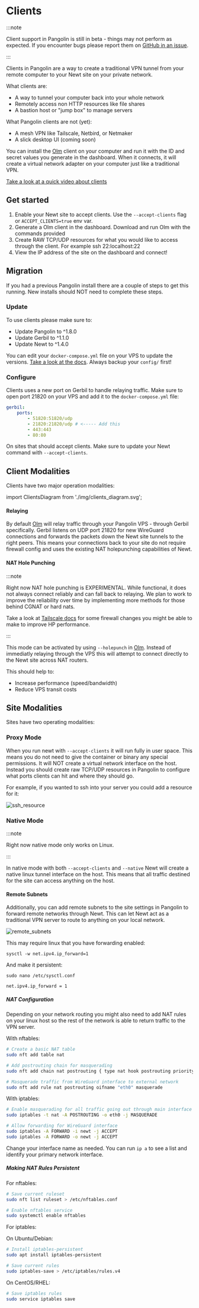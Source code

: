 # Clients

:::note

Client support in Pangolin is still in beta - things may not perform as expected. If you encounter bugs please report them on [GitHub in an issue](https://github.com/fosrl/pangolin).

:::

Clients in Pangolin are a way to create a traditional VPN tunnel from your remote computer to your Newt site on your private network. 

What clients are:

- A way to tunnel your computer back into your whole network
- Remotely access non HTTP resources like file shares
- A bastion host or "jump box" to manage servers

What Pangolin clients are not (yet): 

- A mesh VPN like Tailscale, Netbird, or Netmaker
- A slick desktop UI (coming soon)

You can install the [Olm](https://github.com/fosrl/olm) client on your computer and run it with the ID and secret values you generate in the dashboard. When it connects, it will create a virtual network adapter on your computer just like a traditional VPN.

[Take a look at a quick video about clients](https://youtu.be/jg8Bb05hlnI)

## Get started

1. Enable your Newt site to accept clients. Use the `--accept-clients` flag or `ACCEPT_CLIENTS=true` env var.
2. Generate a Olm client in the dashboard. Download and run Olm with the commands provided
3. Create RAW TCP/UDP resources for what you would like to access through the client. For example ssh 22:localhost:22
4. View the IP address of the site on the dashboard and connect!

## Migration 

If you had a previous Pangolin install there are a couple of steps to get this running. New installs should NOT need to complete these steps.

### Update

To use clients please make sure to:

 - Update Pangolin to ^1.8.0
 - Update Gerbil to ^1.1.0
 - Update Newt to ^1.4.0

You can edit your `docker-compose.yml` file on your VPS to update the versions. [Take a look at the docs](../02-Getting%20Started/06-how-to-update.md). Always backup your `config/` first!

### Configure

Clients uses a new port on Gerbil to handle relaying traffic. Make sure to open port 21820 on your VPS and add it to the `docker-compose.yml` file: 

```yml
gerbil:
    ports:
        - 51820:51820/udp
        - 21820:21820/udp # <----- Add this
        - 443:443
        - 80:80
```

On sites that should accept clients. Make sure to update your Newt command with `--accept-clients`. 

## Client Modalities 

Clients have two major operation modalities:

import ClientsDiagram from './img/clients_diagram.svg';

<div style={{textAlign: 'center'}}>
  <ClientsDiagram style={{width: '300px', height: 'auto'}} />
</div>

#### Relaying

By default [Olm](../06-Olm/01-overview.md) will relay traffic through your Pangolin VPS - through Gerbil specifically. Gerbil listens on UDP port 21820 for new WireGuard connections and forwards the packets down the Newt site tunnels to the right peers. This means your connections back to your site do not require firewall config and uses the existing NAT holepunching capabilities of Newt.

#### NAT Hole Punching

:::note

Right now NAT hole punching is EXPERIMENTAL. While functional, it does not always connect reliably and can fall back to relaying. We plan to work to improve the reliability over time by implementing more methods for those behind CGNAT or hard nats.

Take a look at [Tailscale docs](https://tailscale.com/kb/1361/firewall) for some firewall changes you might be able to make to improve HP performance.

:::

This mode can be activated by using `--holepunch` in [Olm](../06-Olm/01-overview.md). Instead of immediatly relaying through the VPS this will attempt to connect directly to the Newt site across NAT routers. 

This should help to:

- Increase performance (speed/bandwidth)
- Reduce VPS transit costs

## Site Modalities

Sites have two operating modalities:

### Proxy Mode

When you run newt with `--accept-clients` it will run fully in user space. This means you do not need to give the container or binary any special permissions. It will NOT create a virtual network interface on the host. Instead you should create raw TCP/UDP resources in Pangolin to configure what ports clients can hit and where they should go.

For example, if you wanted to ssh into your server you could add a resource for it: 

![ssh_resource](./img/ssh_resource.png)

### Native Mode

:::note

Right now native mode only works on Linux.

:::

In native mode with both `--accept-clients` and `--native` Newt will create a native linux tunnel interface on the host. This means that all traffic destined for the site can access anything on the host. 

#### Remote Subnets

Additionally, you can add remote subnets to the site settings in Pangolin to forward remote networks through Newt. This can let Newt act as a traditional VPN server to route to anything on your local network.

![remote_subnets](./img/remote_subnets.png)

This may require linux that you have forwarding enabled:

```
sysctl -w net.ipv4.ip_forward=1
```

And make it persistent:

```
sudo nano /etc/sysctl.conf

net.ipv4.ip_forward = 1
```

##### NAT Configuration

Depending on your network routing you might also need to add NAT rules on your linux host so the rest of the network is able to return traffic to the VPN server. 

With nftables: 

```bash
# Create a basic NAT table
sudo nft add table nat

# Add postrouting chain for masquerading
sudo nft add chain nat postrouting { type nat hook postrouting priority 100 \; }

# Masquerade traffic from WireGuard interface to external network
sudo nft add rule nat postrouting oifname "eth0" masquerade
```

With iptables:

```bash
# Enable masquerading for all traffic going out through main interface
sudo iptables -t nat -A POSTROUTING -o eth0 -j MASQUERADE

# Allow forwarding for WireGuard interface
sudo iptables -A FORWARD -i newt -j ACCEPT
sudo iptables -A FORWARD -o newt -j ACCEPT
```

Change your interface name as needed. You can run `ip a` to see a list and identify your primary network interface. 

##### Making NAT Rules Persistent

For nftables:

```bash
# Save current ruleset
sudo nft list ruleset > /etc/nftables.conf

# Enable nftables service
sudo systemctl enable nftables
```

For iptables:

On Ubuntu/Debian:
```bash
# Install iptables-persistent
sudo apt install iptables-persistent

# Save current rules
sudo iptables-save > /etc/iptables/rules.v4
```

On CentOS/RHEL:
```bash
# Save iptables rules
sudo service iptables save
```